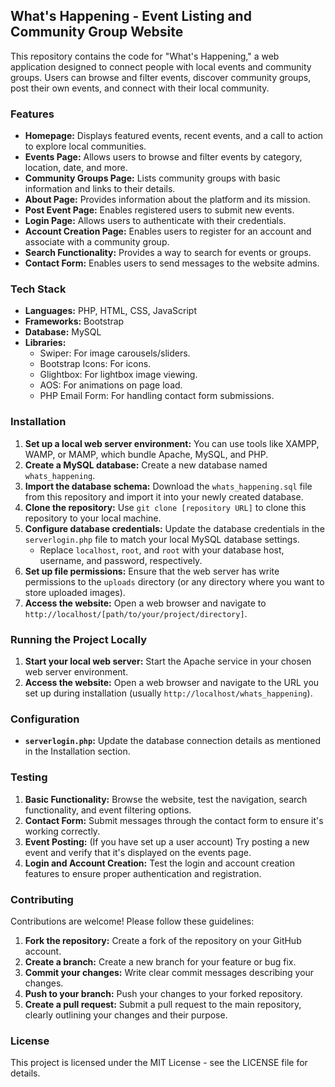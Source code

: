 ## What's Happening - Event Listing and Community Group Website

This repository contains the code for "What's Happening," a web application designed to connect people with local events and community groups. Users can browse and filter events, discover community groups, post their own events, and connect with their local community.

### Features

- **Homepage:** Displays featured events, recent events, and a call to action to explore local communities.
- **Events Page:** Allows users to browse and filter events by category, location, date, and more.
- **Community Groups Page:** Lists community groups with basic information and links to their details.
- **About Page:** Provides information about the platform and its mission.
- **Post Event Page:** Enables registered users to submit new events.
- **Login Page:** Allows users to authenticate with their credentials.
- **Account Creation Page:** Enables users to register for an account and associate with a community group.
- **Search Functionality:** Provides a way to search for events or groups.
- **Contact Form:** Enables users to send messages to the website admins.

### Tech Stack

- **Languages:** PHP, HTML, CSS, JavaScript
- **Frameworks:** Bootstrap
- **Database:** MySQL
- **Libraries:**
    - Swiper: For image carousels/sliders.
    - Bootstrap Icons: For icons.
    - Glightbox: For lightbox image viewing.
    - AOS: For animations on page load.
    - PHP Email Form: For handling contact form submissions.

### Installation

1. **Set up a local web server environment:** You can use tools like XAMPP, WAMP, or MAMP, which bundle Apache, MySQL, and PHP.
2. **Create a MySQL database:**  Create a new database named `whats_happening`.
3. **Import the database schema:**  Download the `whats_happening.sql` file from this repository and import it into your newly created database.
4. **Clone the repository:** Use `git clone [repository URL]` to clone this repository to your local machine.
5. **Configure database credentials:** Update the database credentials in the `serverlogin.php` file to match your local MySQL database settings. 
   - Replace `localhost`, `root`, and `root` with your database host, username, and password, respectively.
6. **Set up file permissions:** Ensure that the web server has write permissions to the `uploads` directory (or any directory where you want to store uploaded images).
7. **Access the website:**  Open a web browser and navigate to `http://localhost/[path/to/your/project/directory]`.

### Running the Project Locally

1. **Start your local web server:** Start the Apache service in your chosen web server environment.
2. **Access the website:** Open a web browser and navigate to the URL you set up during installation (usually `http://localhost/whats_happening`).

### Configuration

- **`serverlogin.php`:**  Update the database connection details as mentioned in the Installation section.

### Testing

1. **Basic Functionality:** Browse the website, test the navigation, search functionality, and event filtering options.
2. **Contact Form:**  Submit messages through the contact form to ensure it's working correctly.
3. **Event Posting:** (If you have set up a user account) Try posting a new event and verify that it's displayed on the events page.
4. **Login and Account Creation:** Test the login and account creation features to ensure proper authentication and registration.

### Contributing

Contributions are welcome! Please follow these guidelines:

1. **Fork the repository:** Create a fork of the repository on your GitHub account.
2. **Create a branch:** Create a new branch for your feature or bug fix.
3. **Commit your changes:** Write clear commit messages describing your changes.
4. **Push to your branch:** Push your changes to your forked repository.
5. **Create a pull request:** Submit a pull request to the main repository, clearly outlining your changes and their purpose.

### License

This project is licensed under the MIT License - see the LICENSE file for details.
